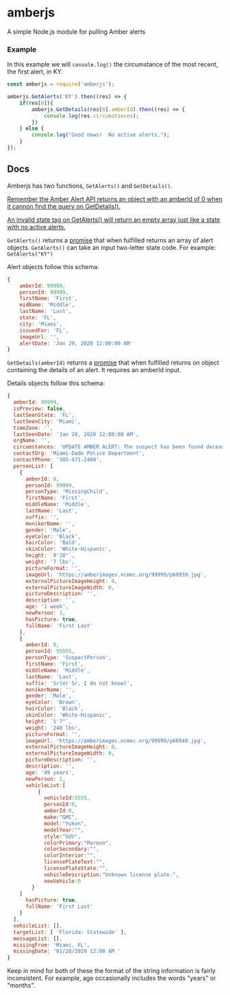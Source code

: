 # amberjs
A simple Node.js module for pulling Amber alerts

### Example

In this example we will ```console.log()``` the circumstance of the most recent, the first alert, in KY.
```js
const amberjs = require('amberjs');

amberjs.GetAlerts('KY').then((res) => {
    if(res[0]){
        amberjs.GetDetails(res[0].amberId).then((res) => {
            console.log(res.circumstances);
        })
    } else {
        console.log("Good news!  No active alerts.");
    }
});

```

## Docs

Amberjs has two functions, ```GetAlerts()``` and ```GetDetails()```.

<ins>Remember the Amber Alert API returns an object with an amberId of 0 when it cannon find the query on GetDetails().</ins>


<ins>An invalid state tag on GetAlerts() will return an empty array just like a state with no active alerts.</ins>

```GetAlerts()``` returns a [promise](https://developer.mozilla.org/en-US/docs/Web/JavaScript/Reference/Global_Objects/Promise) that when fulfilled returns an array of alert objects.  ```GetAlerts()``` can take an input two-letter state code.  For example: ```GetAlerts("KY")```

Alert objects follow this schema:

```js
{
    amberId: 99999,
    personId: 99999,
    firstName: 'First',
    midName: 'Middle',
    lastName: 'Last',
    state: 'FL',
    city: 'Miami',
    issuedFor: 'FL',
    imageUrl: '',
    alertDate: 'Jan 29, 2020 12:00:00 AM'
}
```

```GetDetails(amberId)``` returns a [promise](https://developer.mozilla.org/en-US/docs/Web/JavaScript/Reference/Global_Objects/Promise) that when fulfilled returns on object containing the details of an alert.  It requires an amberId input.

Details objects follow this schema:

```js
{
  amberId: 99999,
  isPreview: false,
  lastSeenState: 'FL',
  lastSeenCity: 'Miami',
  timeZone: '',
  lastSeenDate: 'Jan 28, 2020 12:00:00 AM',
  orgName: '',
  circumstances: 'UPDATE AMBER ALERT: The suspect has been found deceased but the child is still missing. UPDATE AMBER ALERT: The vehicle information and tag number has been updated.  A Florida AMBER Alert has been issued for First Last, last seen in the area of the 21900 block of Southwest 187th Avenue in Miami.The child may be in the company of First Last Sr. They may be traveling in a white Ford Passenger Van, FL tag number NOTR3AL. If located, DO NOT APPROACH. Contact law enforcement immediately. #FLAMBER.',
  contactOrg: 'Miami-Dade Police Department',
  contactPhone: '305-471-2400',
  personList: [
    {
      amberId: 0,
      personId: 99999,
      personType: 'MissingChild',
      firstName: 'First',
      middleName: 'Middle',
      lastName: 'Last',
      suffix: '',
      monikerName: '',
      gender: 'Male',
      eyeColor: 'Black',
      hairColor: 'Bald',
      skinColor: 'White-Hispanic',
      height: `0'20"`,
      weight: '7 lbs',
      pictureFormat: '',
      imageUrl: 'https://amberimages.ncmec.org/99999/p60939.jpg',
      externalPictureImageHeight: 0,
      externalPictureImageWidth: 0,
      pictureDescription: '',
      description: '',
      age: '1 week',
      newPerson: 1,
      hasPicture: true,
      fullName: 'First Last'
    },
    {
      amberId: 0,
      personId: 55555,
      personType: 'SuspectPerson',
      firstName: 'First',
      middleName: 'Middle',
      lastName: 'Last',
      suffix: 'Sr(or Sr. I do not know)',
      monikerName: '',
      gender: 'Male',
      eyeColor: 'Brown',
      hairColor: 'Black',
      skinColor: 'White-Hispanic',
      height: `5'7"`,
      weight: '240 lbs',
      pictureFormat: '',
      imageUrl: 'https://amberimages.ncmec.org/99999/p60940.jpg',
      externalPictureImageHeight: 0,
      externalPictureImageWidth: 0,
      pictureDescription: '',
      description: '',
      age: '49 years',
      newPerson: 1,
      vehicleList:[
          {
            vehicleId:5555,
            personId:0,
            amberId:0,
            make:"GMC",
            model:"Yukon",
            modelYear:"",
            style:"SUV",
            colorPrimary:"Maroon",
            colorSecondary:"",
            colorInterior:"",
            licensePlateText:"",
            licensePlateState:"",
            vehicleDescription:"Unknown license plate.",
            newVehicle:0
        }
    ]
      hasPicture: true,
      fullName: 'First Last'
    }
  ],
  vehicleList: [],
  targetList: [ 'Florida: Statewide' ],
  messageList: [],
  missingFrom: 'Miami, FL',
  missingDate: '01/28/2020 12:00 AM '
}
```

Keep in mind for both of these the format of the string information is fairly inconsistent.  For example, age occasionally includes the words "years" or "months".
